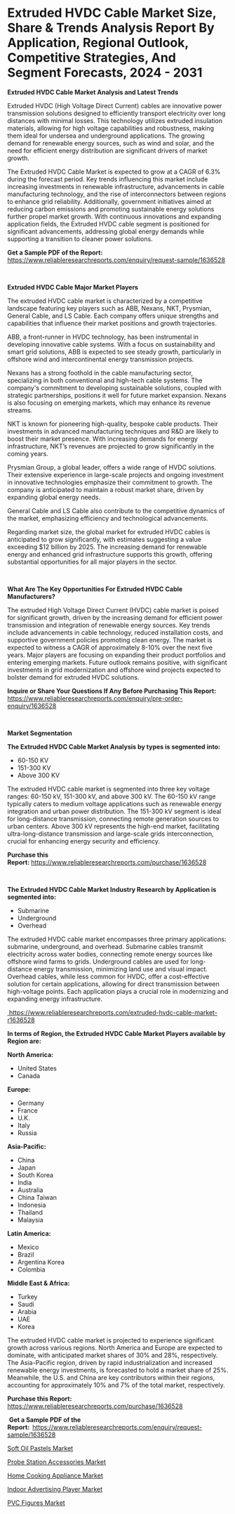 <p><h1>Extruded HVDC Cable Market Size, Share & Trends Analysis Report By Application, Regional Outlook, Competitive Strategies, And Segment Forecasts, 2024 - 2031</h1></p><p><strong>Extruded HVDC Cable Market Analysis and Latest Trends</strong></p>
<p><p>Extruded HVDC (High Voltage Direct Current) cables are innovative power transmission solutions designed to efficiently transport electricity over long distances with minimal losses. This technology utilizes extruded insulation materials, allowing for high voltage capabilities and robustness, making them ideal for undersea and underground applications. The growing demand for renewable energy sources, such as wind and solar, and the need for efficient energy distribution are significant drivers of market growth.</p><p>The Extruded HVDC Cable Market is expected to grow at a CAGR of 6.3% during the forecast period. Key trends influencing this market include increasing investments in renewable infrastructure, advancements in cable manufacturing technology, and the rise of interconnectors between regions to enhance grid reliability. Additionally, government initiatives aimed at reducing carbon emissions and promoting sustainable energy solutions further propel market growth. With continuous innovations and expanding application fields, the Extruded HVDC cable segment is positioned for significant advancements, addressing global energy demands while supporting a transition to cleaner power solutions.</p></p>
<p><strong>Get a Sample PDF of the Report:&nbsp;</strong> <a href="https://www.reliableresearchreports.com/enquiry/request-sample/1636528">https://www.reliableresearchreports.com/enquiry/request-sample/1636528</a></p>
<p>&nbsp;</p>
<p><strong>Extruded HVDC Cable Major Market Players</strong></p>
<p><p>The extruded HVDC cable market is characterized by a competitive landscape featuring key players such as ABB, Nexans, NKT, Prysmian, General Cable, and LS Cable. Each company offers unique strengths and capabilities that influence their market positions and growth trajectories.</p><p>ABB, a front-runner in HVDC technology, has been instrumental in developing innovative cable systems. With a focus on sustainability and smart grid solutions, ABB is expected to see steady growth, particularly in offshore wind and intercontinental energy transmission projects.</p><p>Nexans has a strong foothold in the cable manufacturing sector, specializing in both conventional and high-tech cable systems. The company's commitment to developing sustainable solutions, coupled with strategic partnerships, positions it well for future market expansion. Nexans is also focusing on emerging markets, which may enhance its revenue streams.</p><p>NKT is known for pioneering high-quality, bespoke cable products. Their investments in advanced manufacturing techniques and R&D are likely to boost their market presence. With increasing demands for energy infrastructure, NKT’s revenues are projected to grow significantly in the coming years.</p><p>Prysmian Group, a global leader, offers a wide range of HVDC solutions. Their extensive experience in large-scale projects and ongoing investment in innovative technologies emphasize their commitment to growth. The company is anticipated to maintain a robust market share, driven by expanding global energy needs.</p><p>General Cable and LS Cable also contribute to the competitive dynamics of the market, emphasizing efficiency and technological advancements.</p><p>Regarding market size, the global market for extruded HVDC cables is anticipated to grow significantly, with estimates suggesting a value exceeding $12 billion by 2025. The increasing demand for renewable energy and enhanced grid infrastructure supports this growth, offering substantial opportunities for all major players in the sector.</p></p>
<p>&nbsp;</p>
<p><strong>What Are The Key Opportunities For Extruded HVDC Cable Manufacturers?</strong></p>
<p><p>The extruded High Voltage Direct Current (HVDC) cable market is poised for significant growth, driven by the increasing demand for efficient power transmission and integration of renewable energy sources. Key trends include advancements in cable technology, reduced installation costs, and supportive government policies promoting clean energy. The market is expected to witness a CAGR of approximately 8-10% over the next five years. Major players are focusing on expanding their product portfolios and entering emerging markets. Future outlook remains positive, with significant investments in grid modernization and offshore wind projects expected to bolster demand for extruded HVDC solutions.</p></p>
<p><strong>Inquire or Share Your Questions If Any Before Purchasing This Report:</strong> <a href="https://www.reliableresearchreports.com/enquiry/pre-order-enquiry/1636528">https://www.reliableresearchreports.com/enquiry/pre-order-enquiry/1636528</a></p>
<p>&nbsp;</p>
<p><strong>Market Segmentation</strong></p>
<p><strong>The Extruded HVDC Cable Market Analysis by types is segmented into:</strong></p>
<p><ul><li>60-150 KV</li><li>151-300 KV</li><li>Above 300 KV</li></ul></p>
<p><p>The extruded HVDC cable market is segmented into three key voltage ranges: 60-150 kV, 151-300 kV, and above 300 kV. The 60-150 kV range typically caters to medium voltage applications such as renewable energy integration and urban power distribution. The 151-300 kV segment is ideal for long-distance transmission, connecting remote generation sources to urban centers. Above 300 kV represents the high-end market, facilitating ultra-long-distance transmission and large-scale grids interconnection, crucial for enhancing energy security and efficiency.</p></p>
<p><strong>Purchase this Report:&nbsp;</strong><a href="https://www.reliableresearchreports.com/purchase/1636528">https://www.reliableresearchreports.com/purchase/1636528</a></p>
<p>&nbsp;</p>
<p><strong>The Extruded HVDC Cable Market Industry Research by Application is segmented into:</strong></p>
<p><ul><li>Submarine</li><li>Underground</li><li>Overhead</li></ul></p>
<p><p>The extruded HVDC cable market encompasses three primary applications: submarine, underground, and overhead. Submarine cables transmit electricity across water bodies, connecting remote energy sources like offshore wind farms to grids. Underground cables are used for long-distance energy transmission, minimizing land use and visual impact. Overhead cables, while less common for HVDC, offer a cost-effective solution for certain applications, allowing for direct transmission between high-voltage points. Each application plays a crucial role in modernizing and expanding energy infrastructure.</p></p>
<p><a href="https://www.reliableresearchreports.com/extruded-hvdc-cable-market-r1636528">&nbsp;https://www.reliableresearchreports.com/extruded-hvdc-cable-market-r1636528</a></p>
<p><strong>In terms of Region, the Extruded HVDC Cable Market Players available by Region are:</strong></p>
<p>
    <p> <strong> North America: </strong>
        <ul>
            <li>United States</li>
            <li>Canada</li>
        </ul>
        </p> 
    <p> <strong> Europe: </strong>
        <ul>
            <li>Germany</li>
            <li>France</li>
            <li>U.K.</li>
            <li>Italy</li>
            <li>Russia</li>
        </ul>
        </p> 
    <p> <strong> Asia-Pacific: </strong>
        <ul>
            <li>China</li>
            <li>Japan</li>
            <li>South Korea</li>
            <li>India</li>
            <li>Australia</li>
            <li>China Taiwan</li>
            <li>Indonesia</li>
            <li>Thailand</li>
            <li>Malaysia</li>
        </ul>
        </p> 
    <p> <strong> Latin America: </strong>
        <ul>
            <li>Mexico</li>
            <li>Brazil</li>
            <li>Argentina Korea</li>
            <li>Colombia</li>
        </ul>
        </p> 
    <p> <strong> Middle East & Africa: </strong>
        <ul>
            <li>Turkey</li>
            <li>Saudi</li>
            <li>Arabia</li>
            <li>UAE</li>
            <li>Korea</li>
        </ul>
    </p>
    </p>
<p><p>The extruded HVDC cable market is projected to experience significant growth across various regions. North America and Europe are expected to dominate, with anticipated market shares of 30% and 28%, respectively. The Asia-Pacific region, driven by rapid industrialization and increased renewable energy investments, is forecasted to hold a market share of 25%. Meanwhile, the U.S. and China are key contributors within their regions, accounting for approximately 10% and 7% of the total market, respectively.</p></p>
<p><strong>Purchase this Report: </strong><a href="https://www.reliableresearchreports.com/purchase/1636528">https://www.reliableresearchreports.com/purchase/1636528</a></p>
<p>&nbsp;<strong>Get a Sample PDF of the Report:&nbsp;&nbsp;</strong><a href="https://www.reliableresearchreports.com/enquiry/request-sample/1636528">https://www.reliableresearchreports.com/enquiry/request-sample/1636528</a></p>
<p><strong></strong></p>
<p><p><a href="https://issuu.com/reportprime-2/docs/soft-oil-pastels-market-size-2030.p_12ccf15bb1569c">Soft Oil Pastels Market</a></p><p><a href="https://medium.com/@stephpinkney/analyzing-probe-station-accessories-market-dynamics-and-growth-drivers-and-forecasted-for-period-145d1ccc1218?postPublishedType=repub">Probe Station Accessories Market</a></p><p><a href="https://github.com/lambertr3e8v/Market-Research-Report-List-1/blob/main/home-cooking-appliance-market.md">Home Cooking Appliance Market</a></p><p><a href="https://www.linkedin.com/pulse/what-innovations-shaping-indoor-advertising-player-market-application-fm4wf?trackingId=4lVsKTunQd%2BKwcwHoXcccg%3D%3D">Indoor Advertising Player Market</a></p><p><a href="https://issuu.com/reportprime-2/docs/pvc-figures-market-size-2030.pptx_c53e385fd4f501">PVC Figures Market</a></p></p>